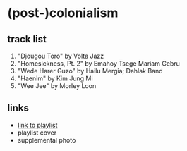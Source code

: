 # (post-)colonialism

## track list

1. "Djougou Toro" by Volta Jazz
2. "Homesickness, Pt. 2" by Emahoy Tsege Mariam Gebru
3. "Wede Harer Guzo" by Hailu Mergia; Dahlak Band
4. "Haenim" by Kim Jung Mi
5. "Wee Jee" by Morley Loon

## links

- [link to playlist](https://open.spotify.com/playlist/1oyZ8kcUperTx4qLbx6vPA)
- playlist cover
- supplemental photo
